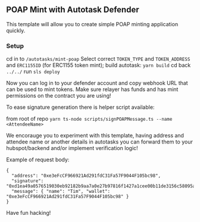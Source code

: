 ## POAP Mint with Autotask Defender

This template will allow you to create simple POAP minting application quickly. 

### Setup

cd in to `/autotasks/mint-poap`
Select correct `TOKEN_TYPE` and `TOKEN_ADDRESS` and `ERC1155ID` (for ERC1155 token mint);
build autotask: `yarn build`
cd back `../../`
run `sls deploy` 

Now you can log in to your defender account and copy webhook URL that can be used to mint tokens. Make sure relayer has funds and has mint permissions on the contract you are using! 

To ease signature generation there is helper script available:

from root of repo `yarn ts-node scripts/signPOAPMessage.ts --name <AttendeeName>`

We encorauge you to experiment with this template, having address and attendee name or another details in autotasks you can forward them to your hubspot/backend and/or implement verification logic! 

Example of request body:

```
{
  "address": "0xe3eFcCF966921Ad291fdC31Fa57F9044F105bc98",
  "signature": "0xd1ea49a0576519030eb92182b9aa7a0e27b97816f1427a1cee00b11de3156c58095ae2ee7fab13cea7bd3db6aaacfcef596e995d49b0100026bc927f84b0c1311c",
  "message": { "name": "Tim", "wallet": "0xe3eFcCF966921Ad291fdC31Fa57F9044F105bc98" } 
}
```

Have fun hacking! 
